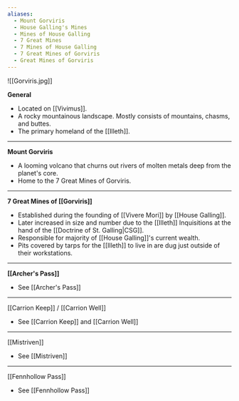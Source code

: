 ```yaml
---
aliases:
  - Mount Gorviris
  - House Galling's Mines
  - Mines of House Galling
  - 7 Great Mines
  - 7 Mines of House Galling
  - 7 Great Mines of Gorviris
  - Great Mines of Gorviris
---
```

![[Gorviris.jpg]]

**General**
- Located on [[Vivimus]]. 
- A rocky mountainous landscape. Mostly consists of mountains, chasms, and buttes. 
- The primary homeland of the [[Illeth]]. 


---
**Mount Gorviris**
- A looming volcano that churns out rivers of molten metals deep from the planet's core. 
- Home to the 7 Great Mines of Gorviris. 


--- 
**7 Great Mines of [[Gorviris]]**
- Established during the founding of [[Vivere Mori]] by [[House Galling]].
- Later increased in size and number due to the [[Illeth]] Inquisitions at the hand of the [[Doctrine of St. Galling|CSG]]. 
- Responsible for majority of [[House Galling]]'s current wealth. 
- Pits covered by tarps for the [[Illeth]] to live in are dug just outside of their workstations. 


---
**[[Archer's Pass]]**
- See [[Archer's Pass]] 

--- 
[[Carrion Keep]] / [[Carrion Well]]
- See [[Carrion Keep]] and [[Carrion Well]]


---
[[Mistriven]]
- See [[Mistriven]]

---
[[Fennhollow Pass]]
- See [[Fennhollow Pass]]